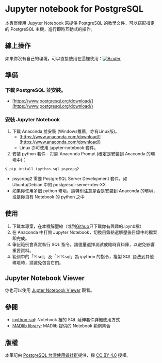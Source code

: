 # Jupyter notebook for PostgreSQL
本專案使用 Jupyter Notebook 來提供 PostgreSQL 的教學文件，可以搭配指定的 PostgreSQL 主機，進行即時互動式的操作。<br/>

## 線上操作
如果你沒有自己的環境，可以直接使用在這裡使用：[![Binder](https://mybinder.org/badge_logo.svg)](https://mybinder.org/v2/gh/pgsql-tw/notebook/master)

## 準備
### 下載 PostgreSQL 並安裝。
- [https://www.postgresql.org/download/](https://www.postgresql.org/download/)

### 安裝 Jupyter Notebook
1. 下載 Anaconda 並安裝 (Windows推薦，亦有Linux版)。
   - [https://www.anaconda.com/download/](https://www.anaconda.com/download/)
   - Linux 亦可使用 jupyter-notebook 套件。
2. 安裝 python 套件 - 打開 Anaconda Prompt (確定是安裝到 Anaconda 的環境中)：
   
```
$ pip install ipython-sql psycopg2
```
- psycopg2 需要 PostgreSQL Server Development 套件，如 Ubuntu/Debian 中的 postgresql-server-dev-XX
- 如果你使用多個 python 環境，請特別注意是否是安裝到 Anaconda 的環境，或是你自有 Notebook 的 python 之中

## 使用
1. 下載本專案，在本機解壓縮（或到[Github](https://github.com/pgsql-tw/notebook)只下載你有興趣的.ipynb檔）
2. 在 Anaconda 中打開 Jupyter Notebook，切換目錄點選解壓後目錄中的檔案即完成。
3. 筆記範例會真實執行 SQL 指令，請儘量選擇測試或臨時資料庫，以避免影響重要資料。
4. 範例中的「%sql」及「%%sql」為 ipython 的指令，複製 SQL 語法到其他環境時，請避免包含它們。

## Jupyter Notebook Viewer
你也可以使用 [Jupter Notebook Viewer](https://nbviewer.jupyter.org/github/pgsql-tw/notebook/tree/master/) 觀看。

## 參閱
- [ipython-sql](https://github.com/catherinedevlin/ipython-sql): Notebook 裡的 SQL 延伸套件詳細使用方式
- [MADlib library](https://github.com/apache/madlib-site/tree/asf-site/community-artifacts): MADlib 提供的 Notebook 範例集合

## 版權
本筆記由 [PostgreSQL 台灣使用者社群](https://postgresql.tw)提供，採 [CC BY 4.0](https://creativecommons.org/licenses/by/4.0/deed.zh_TW) 授權。

